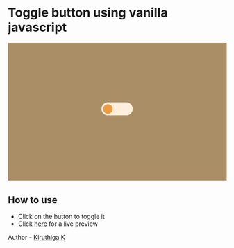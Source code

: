 # Toggle button using vanilla javascript

![](./screenshot.png)

## How to use

- Click on the button to toggle it
- Click [here](https://codepen.io/kiruanime2003/full/XWEpQEr) for a live preview

Author - [Kiruthiga K](kiruanime2003.gitlab.io/)
